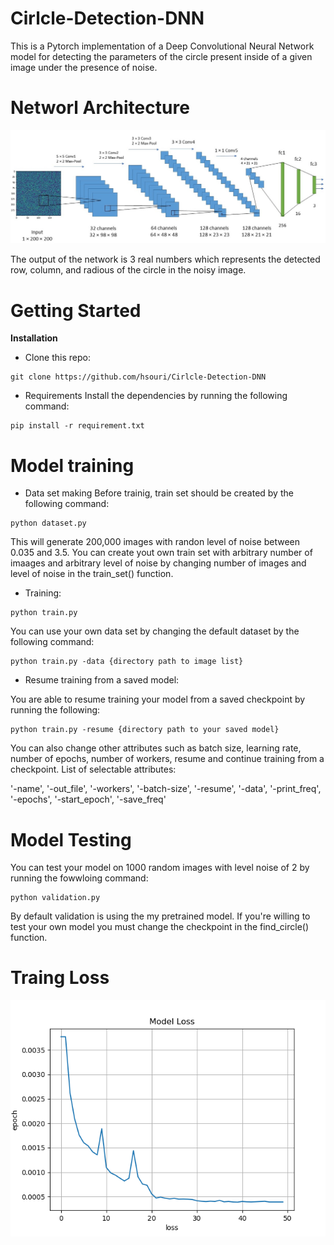 # Cirlcle-Detection-DNN
This is a Pytorch implementation of a Deep Convolutional Neural Network model for detecting the parameters of the circle present inside of a given image under the presence of noise.


# Networl Architecture

![Repo List](screenshot/Network.jpg)

The output of the network is 3 real numbers which represents the detected row, column, and radious of the circle in the noisy image. 

# Getting Started

**Installation**
- Clone this repo:
```shell
git clone https://github.com/hsouri/Cirlcle-Detection-DNN
```

- Requirements
Install the dependencies by running the following command:
```shell
pip install -r requirement.txt
```

# Model training
- Data set making
Before trainig, train set should be created by the following command:

```shell
python dataset.py
```
This will generate 200,000 images with randon level of noise between 0.035 and 3.5. You can create yout own train set with arbitrary number of imaages and arbitrary level of noise by changing number of images and level of noise in the train_set() function.

- Training:

```shell
python train.py
```
You can use your own data set by changing the default dataset by the following command:

```shell
python train.py -data {directory path to image list}
```

- Resume training from a saved model:

You are able to resume training your model from a saved checkpoint by running the following:

```shell
python train.py -resume {directory path to your saved model}
```

You can also change other attributes such as batch size, learning rate, number of epochs, number of workers, resume
and continue training from a checkpoint. List of selectable attributes:

'-name', '-out_file', '-workers', '-batch-size', '-resume', '-data', '-print_freq', '-epochs', '-start_epoch', '-save_freq'

# Model Testing

You can test your model on 1000 random images with level noise of 2 by running the fowwloing command:

```shell
python validation.py
``` 
By default validation is using the my pretrained model. If you're willing to test your own model you must change the checkpoint in the find_circle() function. 


# Traing Loss
![Training Loss](screenshot/loss.png)
